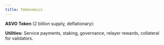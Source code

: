 ```yaml
---
title: Tokenomics
---
```



**ASVO Token** (2 billion supply, deflationary):

**Utilities:** Service payments, staking, governance, relayer rewards, collateral for validators.


